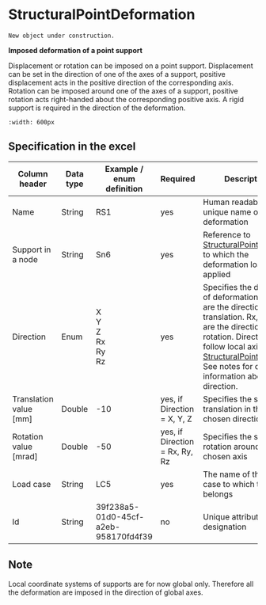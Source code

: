# StructuralPointDeformation

```{warning}
New object under construction.
```

**Imposed deformation of a point support**

Displacement or rotation can be imposed on a point support. Displacement can be set in the direction of one of the axes of a support, positive displacement acts in the positive direction of the corresponding axis. Rotation can be imposed around one of the axes of a support, positive rotation acts right-handed about the corresponding positive axis. A rigid support is required in the direction of the deformation. 

```{image} ../.gitbook/assets/41b_deformation_of_support.png
:width: 600px
```

## Specification in the excel

| Column header | Data type | Example / enum definition | Required | Description |
|---|---|---|---|---|
| Name | String | RS1 | yes | Human readable unique name of the deformation |
| Support in a node | String | Sn6 | yes | Reference to [StructuralPointSupport](../supports-and-hinges/structuralpointsupport.md) to which the deformation load is applied |
| Direction | Enum | X<br>Y<br>Z<br>Rx<br>Ry<br>Rz | yes | Specifies the direction of deformation. X, Y, Z are the directions of translation. Rx, Ry, Rz are the directions of rotation. Directions follow local axis of a [StructuralPointSupport](../supports-and-hinges/structuralpointsupport.md). See notes for current information about direction. |
| Translation value [mm] | Double | -10 | yes, if Direction = X, Y, Z | Specifies the size of translation in the chosen direction |
| Rotation value [mrad] | Double | -50 | yes, if Direction = Rx, Ry, Rz | Specifies the size of rotation around the chosen axis |
| Load case | String | LC5 | yes | The name of the load case to which the load belongs|
| Id | String | 39f238a5-01d0-45cf-a2eb-958170fd4f39 | no | Unique attribute designation |


## Note

Local coordinate systems of supports are for now global only. Therefore all the deformation are imposed in the direction of global axes.